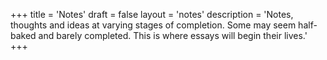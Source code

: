 +++
title = 'Notes'
draft = false
layout = 'notes'
description = 'Notes, thoughts and ideas at varying stages of completion. Some may seem half-baked and barely completed. This is where essays will begin their lives.'
+++
